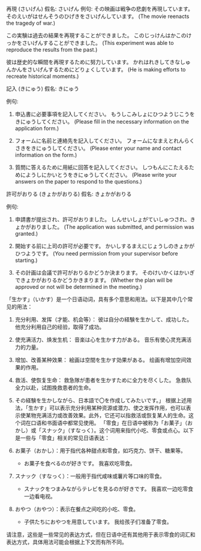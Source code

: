 再現 (さいげん)
假名: さいげん
例句:
その映画は戦争の悲劇を再現しています。
そのえいがはせんそうのひげきをさいげんしています。
(The movie reenacts the tragedy of war.)

この実験は過去の結果を再現することができました。
このじっけんはかこのけっかをさいげんすることができました。
(This experiment was able to reproduce the results from the past.)

彼は歴史的な瞬間を再現するために努力しています。
かれはれきしてきなしゅんかんをさいげんするためにどりょくしています。
(He is making efforts to recreate historical moments.)

記入 (きにゅう)
假名: きにゅう

例句:
1. 申込書に必要事項を記入してください。
   もうしこみしょにひつようじこうをきにゅうしてください。
   (Please fill in the necessary information on the application form.)

2. フォームに名前と連絡先を記入してください。
   フォームになまえとれんらくさきをきにゅうしてください。
   (Please enter your name and contact information on the form.)

3. 質問に答えるために用紙に回答を記入してください。
   しつもんにこたえるためにようしにかいとうをきにゅうしてください。
   (Please write your answers on the paper to respond to the questions.)

許可がおりる (きょかがおりる)
假名: きょかがおりる

例句:
1. 申請書が提出され、許可がおりました。
   しんせいしょがていしゅつされ、きょかがおりました。
   (The application was submitted, and permission was granted.)

2. 開始する前に上司の許可が必要です。
   かいしするまえにじょうしのきょかがひつようです。
   (You need permission from your supervisor before starting.)

3. その計画は会議で許可がおりるかどうか決まります。
   そのけいかくはかいぎできょかがおりるかどうかきまります。
   (Whether the plan will be approved or not will be determined in the meeting.)

「生かす」（いかす）是一个日语动词，具有多个意思和用法。以下是其中几个常见的用法：

   1. 充分利用、发挥（才能、机会等）：
   彼は自分の経験を生かして、成功した。
   他充分利用自己的经验，取得了成功。

   2. 使充满活力、焕发生机：
      音楽は心を生かす力がある。
      音乐有使心灵充满活力的力量。

   3. 增加、改善某种效果：
      絵画は空間を生かす効果がある。
      绘画有增加空间效果的作用。

   4. 救活、使恢复生命：
      救急隊が患者を生かすために全力を尽くした。
      急救队全力以赴，试图挽救患者的生命。
   5. その経験を生かしながら、日本語で〇を作成してみたいです。」
根据上述用法，「生かす」可以表示充分利用某种资源或潜力、使之发挥作用，也可以表示使某物充满活力或改善效果。此外，它还可以指救活或恢复某人的生命。这个词在口语和书面语中都常见使用。
      「零食」在日语中被称为「お菓子」（おかし）或「スナック」（すなっく）。这个词用来指代小吃、零食或点心。以下是一些与「零食」相关的常见日语表达：

1. お菓子（おかし）：用于指代各种甜点和零食，如巧克力、饼干、糖果等。
    - お菓子を食べるのが好きです。
      我喜欢吃零食。

2. スナック（すなっく）：一般用于指代咸味或薯片等口味的零食。
    - スナックをつまみながらテレビを見るのが好きです。
      我喜欢一边吃零食一边看电视。

3. おやつ（おやつ）：表示在餐点之间吃的小吃、零食。
    - 子供たちにおやつを用意しています。
      我给孩子们准备了零食。

请注意，这些是一些常见的表达方式，但在日语中还有其他用于表示零食的词汇和表达方式，具体用法可能会根据上下文而有所不同。

